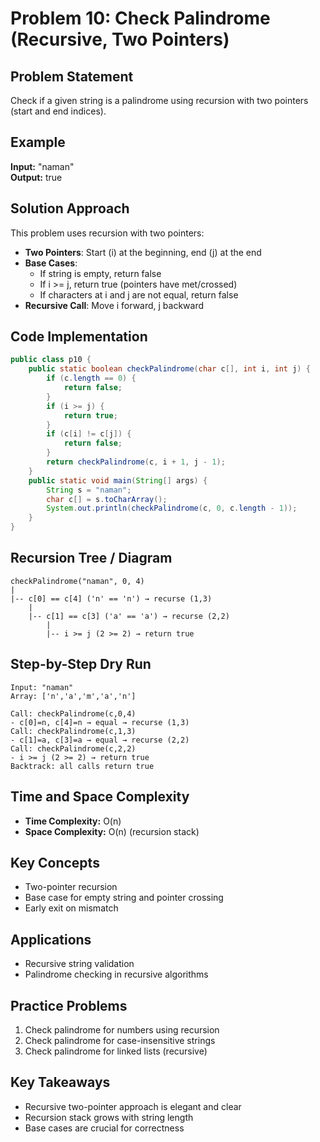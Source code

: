 # Problem 10: Check Palindrome (Recursive, Two Pointers)

## Problem Statement
Check if a given string is a palindrome using recursion with two pointers (start and end indices).

## Example
**Input:** "naman"  
**Output:** true

## Solution Approach
This problem uses recursion with two pointers:
- **Two Pointers**: Start (i) at the beginning, end (j) at the end
- **Base Cases**:
  - If string is empty, return false
  - If i >= j, return true (pointers have met/crossed)
  - If characters at i and j are not equal, return false
- **Recursive Call**: Move i forward, j backward

## Code Implementation
```java
public class p10 {
    public static boolean checkPalindrome(char c[], int i, int j) {
        if (c.length == 0) {
            return false;
        }
        if (i >= j) {
            return true;
        }
        if (c[i] != c[j]) {
            return false;
        }
        return checkPalindrome(c, i + 1, j - 1);
    }
    public static void main(String[] args) {
        String s = "naman";
        char c[] = s.toCharArray();
        System.out.println(checkPalindrome(c, 0, c.length - 1));
    }
}
```

## Recursion Tree / Diagram

```
checkPalindrome("naman", 0, 4)
|
|-- c[0] == c[4] ('n' == 'n') → recurse (1,3)
    |
    |-- c[1] == c[3] ('a' == 'a') → recurse (2,2)
        |
        |-- i >= j (2 >= 2) → return true
```

## Step-by-Step Dry Run

```
Input: "naman"
Array: ['n','a','m','a','n']

Call: checkPalindrome(c,0,4)
- c[0]=n, c[4]=n → equal → recurse (1,3)
Call: checkPalindrome(c,1,3)
- c[1]=a, c[3]=a → equal → recurse (2,2)
Call: checkPalindrome(c,2,2)
- i >= j (2 >= 2) → return true
Backtrack: all calls return true
```

## Time and Space Complexity
- **Time Complexity:** O(n)
- **Space Complexity:** O(n) (recursion stack)

## Key Concepts
- Two-pointer recursion
- Base case for empty string and pointer crossing
- Early exit on mismatch

## Applications
- Recursive string validation
- Palindrome checking in recursive algorithms

## Practice Problems
1. Check palindrome for numbers using recursion
2. Check palindrome for case-insensitive strings
3. Check palindrome for linked lists (recursive)

## Key Takeaways
- Recursive two-pointer approach is elegant and clear
- Recursion stack grows with string length
- Base cases are crucial for correctness